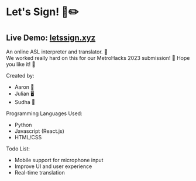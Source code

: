 # Let's Sign! 🤖✏️

## Live Demo: [letssign.xyz](https://letssign.xyz)
An online ASL interpreter and translator. 💬  
We worked really hard on this for our MetroHacks 2023 submission! 💖
Hope you like it! 🥰

Created by:
- Aaron 🧠
- Julian 🖥️
- Sudha 🎨

Programming Languages Used:
- Python
- Javascript (React.js)
- HTML/CSS

Todo List:
- Mobile support for microphone input
- Improve UI and user experience
- Real-time translation
